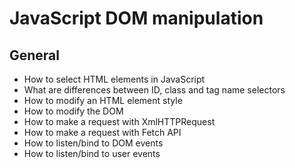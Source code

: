 # JavaScript DOM manipulation

## General
* How to select HTML elements in JavaScript
* What are differences between ID, class and tag name selectors
* How to modify an HTML element style
* How to modify the DOM
* How to make a request with XmlHTTPRequest
* How to make a request with Fetch API
* How to listen/bind to DOM events
* How to listen/bind to user events
